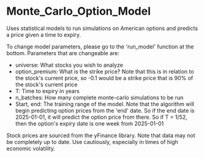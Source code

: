 # Monte_Carlo_Option_Model
Uses statistical models to run simulations on American options and predicts a price given a time to expiry. 

To change model parameters, please go to the 'run_model' function at the bottom. Parameters that are changeable are:
- universe: What stocks you wish to analyze
- option_premium: What is the strike price? Note that this is in relation to the stock's current price, so -0.1 would be a strike price that is 90% of the stock's current price
- T: Time to expiry in years
- n_batches: How many complete monte-carlo simulations to be run
- Start, end: The training range of the model. Note that the algorithm will begin predicting option prices from the 'end' date. So if the end date is 2025-01-01, it will predict the option price from there. So if T = 1/52, then the option's expiry date is one week from 2025-01-01

Stock prices are sourced from the yFinance library. Note that data may not be completely up to date. Use cautiously, especially in times of high economic volatility.
